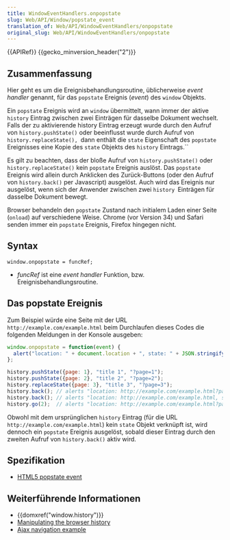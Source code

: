 ```yaml
---
title: WindowEventHandlers.onpopstate
slug: Web/API/Window/popstate_event
translation_of: Web/API/WindowEventHandlers/onpopstate
original_slug: Web/API/WindowEventHandlers/onpopstate
---
```

{{APIRef}} {{gecko_minversion_header("2")}}

## Zusammenfassung

Hier geht es um die Ereignisbehandlungsroutine, üblicherweise _event handler_ genannt, für das `popstate` Ereignis (_event_) des `window` Objekts.

Ein `popstate` Ereignis wird an `window` übermittelt, wann immer der aktive `history` Eintrag zwischen zwei Einträgen für dasselbe Dokument wechselt. Falls der zu aktivierende history Eintrag erzeugt wurde durch den Aufruf von `history.pushState()` oder beeinflusst wurde durch Aufruf von `history.replaceState(), `dann enthält die `state` Eigenschaft des `popstate` Ereignisses eine Kopie des `state` Objekts des `history` Eintrags.``

Es gilt zu beachten, dass der bloße Aufruf von `history.pushState()` oder `history.replaceState()` kein `popstate` Ereignis auslöst. Das `popstate` Ereignis wird allein durch Anklicken des Zurück-Buttons (oder den Aufruf von `history.back()` per Javascript) ausgelöst. Auch wird das Ereignis nur ausgelöst, wenn sich der Anwender zwischen zwei `history `Einträgen für dasselbe Dokument bewegt.

Browser behandeln den `popstate` Zustand nach initialem Laden einer Seite (`onload`) auf verschiedene Weise. Chrome (vor Version 34) und Safari senden immer ein `popstate` Ereignis, Firefox hingegen nicht.

## Syntax

    window.onpopstate = funcRef;

- _funcRef_ ist eine _event_ _handler_ Funktion, bzw. Ereignisbehandlungsroutine.

## Das popstate Ereignis

Zum Beispiel würde eine Seite mit der URL `http://example.com/example.html` beim Durchlaufen dieses Codes die folgenden Meldungen in der Konsole ausgeben:

```js
window.onpopstate = function(event) {
  alert("location: " + document.location + ", state: " + JSON.stringify(event.state));
};

history.pushState({page: 1}, "title 1", "?page=1");
history.pushState({page: 2}, "title 2", "?page=2");
history.replaceState({page: 3}, "title 3", "?page=3");
history.back(); // alerts "location: http://example.com/example.html?page=1, state: {"page":1}"
history.back(); // alerts "location: http://example.com/example.html, state: null
history.go(2);  // alerts "location: http://example.com/example.html?page=3, state: {"page":3}
```

Obwohl mit dem ursprünglichen `history` Eintrag (für die URL `http://example.com/example.html`) kein `state` Objekt verknüpft ist, wird dennoch ein `popstate` Ereignis ausgelöst, sobald dieser Eintrag durch den zweiten Aufruf von `history.back()` aktiv wird.

## Spezifikation

- [HTML5 popstate event](http://www.whatwg.org/specs/web-apps/current-work/#handler-window-onpopstate)

## Weiterführende Informationen

- {{domxref("window.history")}}
- [Manipulating the browser history](/de/docs/Web/Guide/DOM/Manipulating_the_browser_history)
- [Ajax navigation example](/de/docs/Web/Guide/DOM/Manipulating_the_browser_history/Example)

